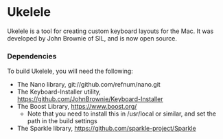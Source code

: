 # Ukelele

Ukelele is a tool for creating custom keyboard layouts for the Mac. It was developed by John Brownie of SIL, and is now open source.

### Dependencies
To build Ukelele, you will need the following:
- The Nano library, git://github.com/refnum/nano.git
- The Keyboard-Installer utility, https://github.com/JohnBrownie/Keyboard-Installer
- The Boost Library, https://www.boost.org/
  - Note that you need to install this in /usr/local or similar, and set the path in the build settings
- The Sparkle library, https://github.com/sparkle-project/Sparkle
